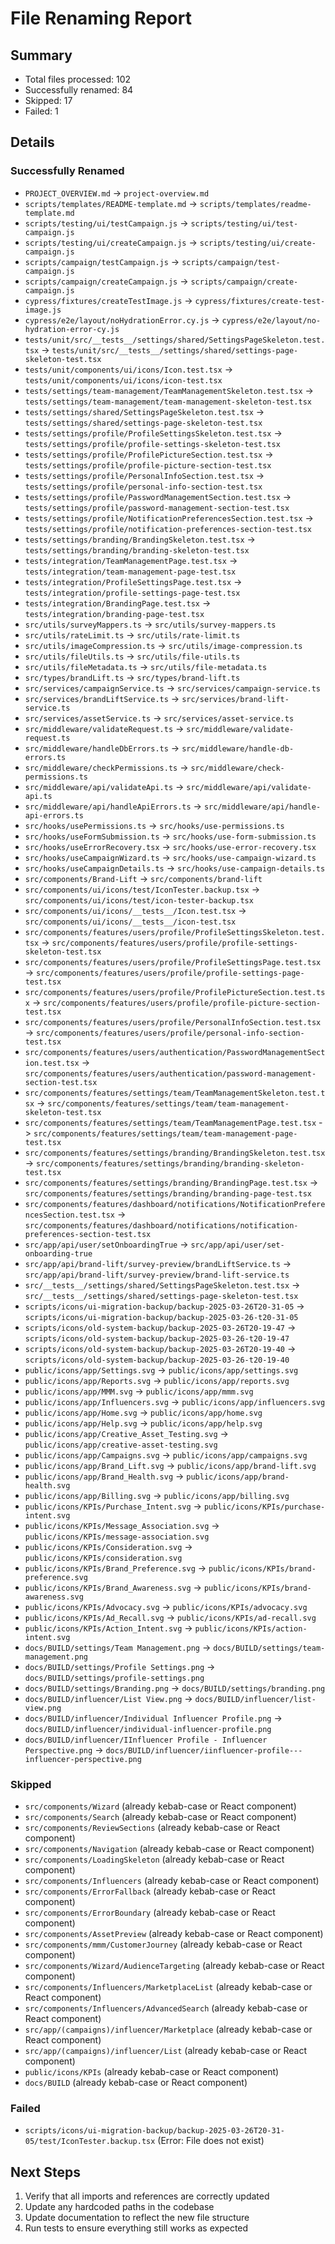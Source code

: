 # File Renaming Report

## Summary

- Total files processed: 102
- Successfully renamed: 84
- Skipped: 17
- Failed: 1

## Details

### Successfully Renamed

- `PROJECT_OVERVIEW.md` -> `project-overview.md`
- `scripts/templates/README-template.md` -> `scripts/templates/readme-template.md`
- `scripts/testing/ui/testCampaign.js` -> `scripts/testing/ui/test-campaign.js`
- `scripts/testing/ui/createCampaign.js` -> `scripts/testing/ui/create-campaign.js`
- `scripts/campaign/testCampaign.js` -> `scripts/campaign/test-campaign.js`
- `scripts/campaign/createCampaign.js` -> `scripts/campaign/create-campaign.js`
- `cypress/fixtures/createTestImage.js` -> `cypress/fixtures/create-test-image.js`
- `cypress/e2e/layout/noHydrationError.cy.js` -> `cypress/e2e/layout/no-hydration-error-cy.js`
- `tests/unit/src/__tests__/settings/shared/SettingsPageSkeleton.test.tsx` -> `tests/unit/src/__tests__/settings/shared/settings-page-skeleton-test.tsx`
- `tests/unit/components/ui/icons/Icon.test.tsx` -> `tests/unit/components/ui/icons/icon-test.tsx`
- `tests/settings/team-management/TeamManagementSkeleton.test.tsx` -> `tests/settings/team-management/team-management-skeleton-test.tsx`
- `tests/settings/shared/SettingsPageSkeleton.test.tsx` -> `tests/settings/shared/settings-page-skeleton-test.tsx`
- `tests/settings/profile/ProfileSettingsSkeleton.test.tsx` -> `tests/settings/profile/profile-settings-skeleton-test.tsx`
- `tests/settings/profile/ProfilePictureSection.test.tsx` -> `tests/settings/profile/profile-picture-section-test.tsx`
- `tests/settings/profile/PersonalInfoSection.test.tsx` -> `tests/settings/profile/personal-info-section-test.tsx`
- `tests/settings/profile/PasswordManagementSection.test.tsx` -> `tests/settings/profile/password-management-section-test.tsx`
- `tests/settings/profile/NotificationPreferencesSection.test.tsx` -> `tests/settings/profile/notification-preferences-section-test.tsx`
- `tests/settings/branding/BrandingSkeleton.test.tsx` -> `tests/settings/branding/branding-skeleton-test.tsx`
- `tests/integration/TeamManagementPage.test.tsx` -> `tests/integration/team-management-page-test.tsx`
- `tests/integration/ProfileSettingsPage.test.tsx` -> `tests/integration/profile-settings-page-test.tsx`
- `tests/integration/BrandingPage.test.tsx` -> `tests/integration/branding-page-test.tsx`
- `src/utils/surveyMappers.ts` -> `src/utils/survey-mappers.ts`
- `src/utils/rateLimit.ts` -> `src/utils/rate-limit.ts`
- `src/utils/imageCompression.ts` -> `src/utils/image-compression.ts`
- `src/utils/fileUtils.ts` -> `src/utils/file-utils.ts`
- `src/utils/fileMetadata.ts` -> `src/utils/file-metadata.ts`
- `src/types/brandLift.ts` -> `src/types/brand-lift.ts`
- `src/services/campaignService.ts` -> `src/services/campaign-service.ts`
- `src/services/brandLiftService.ts` -> `src/services/brand-lift-service.ts`
- `src/services/assetService.ts` -> `src/services/asset-service.ts`
- `src/middleware/validateRequest.ts` -> `src/middleware/validate-request.ts`
- `src/middleware/handleDbErrors.ts` -> `src/middleware/handle-db-errors.ts`
- `src/middleware/checkPermissions.ts` -> `src/middleware/check-permissions.ts`
- `src/middleware/api/validateApi.ts` -> `src/middleware/api/validate-api.ts`
- `src/middleware/api/handleApiErrors.ts` -> `src/middleware/api/handle-api-errors.ts`
- `src/hooks/usePermissions.ts` -> `src/hooks/use-permissions.ts`
- `src/hooks/useFormSubmission.ts` -> `src/hooks/use-form-submission.ts`
- `src/hooks/useErrorRecovery.tsx` -> `src/hooks/use-error-recovery.tsx`
- `src/hooks/useCampaignWizard.ts` -> `src/hooks/use-campaign-wizard.ts`
- `src/hooks/useCampaignDetails.ts` -> `src/hooks/use-campaign-details.ts`
- `src/components/Brand-Lift` -> `src/components/brand-lift`
- `src/components/ui/icons/test/IconTester.backup.tsx` -> `src/components/ui/icons/test/icon-tester-backup.tsx`
- `src/components/ui/icons/__tests__/Icon.test.tsx` -> `src/components/ui/icons/__tests__/icon-test.tsx`
- `src/components/features/users/profile/ProfileSettingsSkeleton.test.tsx` -> `src/components/features/users/profile/profile-settings-skeleton-test.tsx`
- `src/components/features/users/profile/ProfileSettingsPage.test.tsx` -> `src/components/features/users/profile/profile-settings-page-test.tsx`
- `src/components/features/users/profile/ProfilePictureSection.test.tsx` -> `src/components/features/users/profile/profile-picture-section-test.tsx`
- `src/components/features/users/profile/PersonalInfoSection.test.tsx` -> `src/components/features/users/profile/personal-info-section-test.tsx`
- `src/components/features/users/authentication/PasswordManagementSection.test.tsx` -> `src/components/features/users/authentication/password-management-section-test.tsx`
- `src/components/features/settings/team/TeamManagementSkeleton.test.tsx` -> `src/components/features/settings/team/team-management-skeleton-test.tsx`
- `src/components/features/settings/team/TeamManagementPage.test.tsx` -> `src/components/features/settings/team/team-management-page-test.tsx`
- `src/components/features/settings/branding/BrandingSkeleton.test.tsx` -> `src/components/features/settings/branding/branding-skeleton-test.tsx`
- `src/components/features/settings/branding/BrandingPage.test.tsx` -> `src/components/features/settings/branding/branding-page-test.tsx`
- `src/components/features/dashboard/notifications/NotificationPreferencesSection.test.tsx` -> `src/components/features/dashboard/notifications/notification-preferences-section-test.tsx`
- `src/app/api/user/setOnboardingTrue` -> `src/app/api/user/set-onboarding-true`
- `src/app/api/brand-lift/survey-preview/brandLiftService.ts` -> `src/app/api/brand-lift/survey-preview/brand-lift-service.ts`
- `src/__tests__/settings/shared/SettingsPageSkeleton.test.tsx` -> `src/__tests__/settings/shared/settings-page-skeleton-test.tsx`
- `scripts/icons/ui-migration-backup/backup-2025-03-26T20-31-05` -> `scripts/icons/ui-migration-backup/backup-2025-03-26-t20-31-05`
- `scripts/icons/old-system-backup/backup-2025-03-26T20-19-47` -> `scripts/icons/old-system-backup/backup-2025-03-26-t20-19-47`
- `scripts/icons/old-system-backup/backup-2025-03-26T20-19-40` -> `scripts/icons/old-system-backup/backup-2025-03-26-t20-19-40`
- `public/icons/app/Settings.svg` -> `public/icons/app/settings.svg`
- `public/icons/app/Reports.svg` -> `public/icons/app/reports.svg`
- `public/icons/app/MMM.svg` -> `public/icons/app/mmm.svg`
- `public/icons/app/Influencers.svg` -> `public/icons/app/influencers.svg`
- `public/icons/app/Home.svg` -> `public/icons/app/home.svg`
- `public/icons/app/Help.svg` -> `public/icons/app/help.svg`
- `public/icons/app/Creative_Asset_Testing.svg` -> `public/icons/app/creative-asset-testing.svg`
- `public/icons/app/Campaigns.svg` -> `public/icons/app/campaigns.svg`
- `public/icons/app/Brand_Lift.svg` -> `public/icons/app/brand-lift.svg`
- `public/icons/app/Brand_Health.svg` -> `public/icons/app/brand-health.svg`
- `public/icons/app/Billing.svg` -> `public/icons/app/billing.svg`
- `public/icons/KPIs/Purchase_Intent.svg` -> `public/icons/KPIs/purchase-intent.svg`
- `public/icons/KPIs/Message_Association.svg` -> `public/icons/KPIs/message-association.svg`
- `public/icons/KPIs/Consideration.svg` -> `public/icons/KPIs/consideration.svg`
- `public/icons/KPIs/Brand_Preference.svg` -> `public/icons/KPIs/brand-preference.svg`
- `public/icons/KPIs/Brand_Awareness.svg` -> `public/icons/KPIs/brand-awareness.svg`
- `public/icons/KPIs/Advocacy.svg` -> `public/icons/KPIs/advocacy.svg`
- `public/icons/KPIs/Ad_Recall.svg` -> `public/icons/KPIs/ad-recall.svg`
- `public/icons/KPIs/Action_Intent.svg` -> `public/icons/KPIs/action-intent.svg`
- `docs/BUILD/settings/Team Management.png` -> `docs/BUILD/settings/team-management.png`
- `docs/BUILD/settings/Profile Settings.png` -> `docs/BUILD/settings/profile-settings.png`
- `docs/BUILD/settings/Branding.png` -> `docs/BUILD/settings/branding.png`
- `docs/BUILD/influencer/List View.png` -> `docs/BUILD/influencer/list-view.png`
- `docs/BUILD/influencer/Individual Influencer Profile.png` -> `docs/BUILD/influencer/individual-influencer-profile.png`
- `docs/BUILD/influencer/IInfluencer Profile - Influencer Perspective.png` -> `docs/BUILD/influencer/iinfluencer-profile---influencer-perspective.png`

### Skipped

- `src/components/Wizard` (already kebab-case or React component)
- `src/components/Search` (already kebab-case or React component)
- `src/components/ReviewSections` (already kebab-case or React component)
- `src/components/Navigation` (already kebab-case or React component)
- `src/components/LoadingSkeleton` (already kebab-case or React component)
- `src/components/Influencers` (already kebab-case or React component)
- `src/components/ErrorFallback` (already kebab-case or React component)
- `src/components/ErrorBoundary` (already kebab-case or React component)
- `src/components/AssetPreview` (already kebab-case or React component)
- `src/components/mmm/CustomerJourney` (already kebab-case or React component)
- `src/components/Wizard/AudienceTargeting` (already kebab-case or React component)
- `src/components/Influencers/MarketplaceList` (already kebab-case or React component)
- `src/components/Influencers/AdvancedSearch` (already kebab-case or React component)
- `src/app/(campaigns)/influencer/Marketplace` (already kebab-case or React component)
- `src/app/(campaigns)/influencer/List` (already kebab-case or React component)
- `public/icons/KPIs` (already kebab-case or React component)
- `docs/BUILD` (already kebab-case or React component)

### Failed

- `scripts/icons/ui-migration-backup/backup-2025-03-26T20-31-05/test/IconTester.backup.tsx` (Error: File does not exist)

## Next Steps

1. Verify that all imports and references are correctly updated
2. Update any hardcoded paths in the codebase
3. Update documentation to reflect the new file structure
4. Run tests to ensure everything still works as expected
